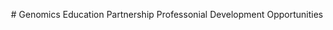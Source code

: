 <p style="text-align: center;">
  # Genomics Education Partnership 
  Professonial Development Opportunities</p>


